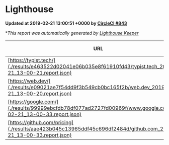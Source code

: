 
# Lighthouse

**Updated at 2019-02-21 13:00:51 +0000 by [CircleCI #843](https://circleci.com/gh/ItinerisLtd/lighthouse-keeper-example/843)**

**This report was automatically generated by [Lighthouse Keeper](https://github.com/itinerisltd/lighthouse-keeper)*

| URL | Performance | Accessibility | Best Practices | SEO | PWA | Updated At |
| --- | --- | --- | --- | --- | --- | --- |
| [https://typist.tech/](./results/e463522d02041e06b035e8f61910fd43/typist.tech_2019-02-21_13-00-21.report.json) | 1 |  |  |  |  | 2019-02-21T13:00:21.004Z |
| [https://web.dev/](./results/e09021ae7f54dd9f3b549cb0bc165f2b/web.dev_2019-02-21_13-00-20.report.json) | 0.92 | 0.93 | 1 | 0.91 | 1 | 2019-02-21T13:00:20.705Z |
| [https://google.com/](./results/99999ebcfdb78df077ad2727fd00969f/www.google.com_2019-02-21_13-00-33.report.json) | 0.96 | 0.71 | 0.93 | 0.8 | 0.58 | 2019-02-21T13:00:33.349Z |
| [https://github.com/pricing](./results/aae423b045c13965ddf45c696df2484d/github.com_2019-02-21_13-00-33.report.json) | 0.71 | 0.89 | 0.93 | 0.9 | 0.58 | 2019-02-21T13:00:33.961Z |
